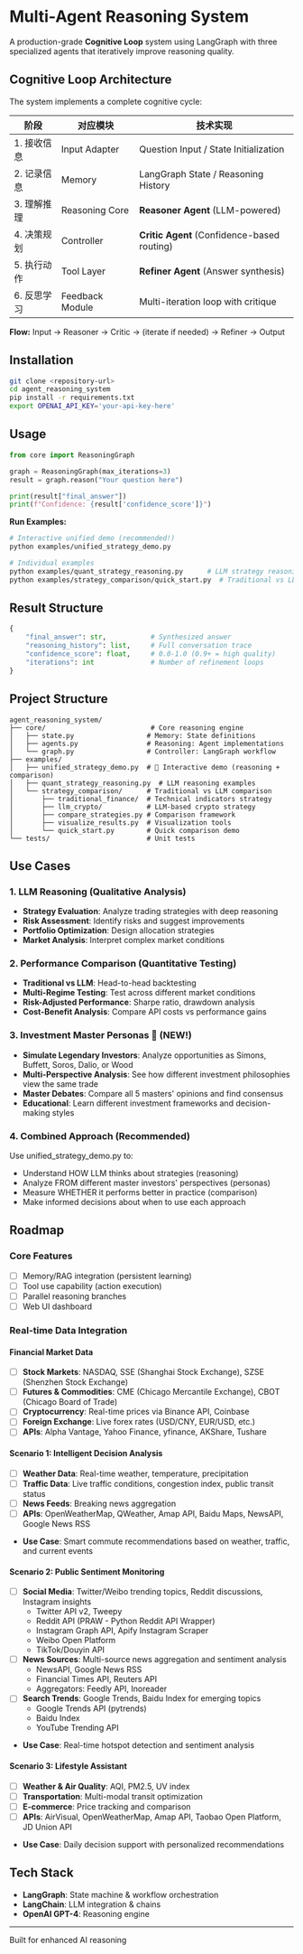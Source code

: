 # Multi-Agent Reasoning System

A production-grade **Cognitive Loop** system using LangGraph with three specialized agents that iteratively improve reasoning quality.

## Cognitive Loop Architecture

The system implements a complete cognitive cycle:

| 阶段 | 对应模块 | 技术实现 |
|------|---------|---------|
| 1. 接收信息 | Input Adapter | Question Input / State Initialization |
| 2. 记录信息 | Memory | LangGraph State / Reasoning History |
| 3. 理解推理 | Reasoning Core | **Reasoner Agent** (LLM-powered) |
| 4. 决策规划 | Controller | **Critic Agent** (Confidence-based routing) |
| 5. 执行动作 | Tool Layer | **Refiner Agent** (Answer synthesis) |
| 6. 反思学习 | Feedback Module | Multi-iteration loop with critique |

**Flow:** Input → Reasoner → Critic → (iterate if needed) → Refiner → Output

## Installation

```bash
git clone <repository-url>
cd agent_reasoning_system
pip install -r requirements.txt
export OPENAI_API_KEY='your-api-key-here'
```

## Usage

```python
from core import ReasoningGraph

graph = ReasoningGraph(max_iterations=3)
result = graph.reason("Your question here")

print(result["final_answer"])
print(f"Confidence: {result['confidence_score']}")
```

**Run Examples:**
```bash
# Interactive unified demo (recommended!)
python examples/unified_strategy_demo.py

# Individual examples
python examples/quant_strategy_reasoning.py      # LLM strategy reasoning
python examples/strategy_comparison/quick_start.py  # Traditional vs LLM comparison
```

## Result Structure

```python
{
    "final_answer": str,           # Synthesized answer
    "reasoning_history": list,     # Full conversation trace
    "confidence_score": float,     # 0.0-1.0 (0.9+ = high quality)
    "iterations": int              # Number of refinement loops
}
```

## Project Structure

```
agent_reasoning_system/
├── core/                          # Core reasoning engine
│   ├── state.py                  # Memory: State definitions
│   ├── agents.py                 # Reasoning: Agent implementations
│   └── graph.py                  # Controller: LangGraph workflow
├── examples/
│   ├── unified_strategy_demo.py  # 🌟 Interactive demo (reasoning + comparison)
│   ├── quant_strategy_reasoning.py  # LLM reasoning examples
│   └── strategy_comparison/      # Traditional vs LLM comparison
│       ├── traditional_finance/  # Technical indicators strategy
│       ├── llm_crypto/           # LLM-based crypto strategy
│       ├── compare_strategies.py # Comparison framework
│       ├── visualize_results.py  # Visualization tools
│       └── quick_start.py        # Quick comparison demo
└── tests/                        # Unit tests
```

## Use Cases

### 1. LLM Reasoning (Qualitative Analysis)
- **Strategy Evaluation**: Analyze trading strategies with deep reasoning
- **Risk Assessment**: Identify risks and suggest improvements
- **Portfolio Optimization**: Design allocation strategies
- **Market Analysis**: Interpret complex market conditions

### 2. Performance Comparison (Quantitative Testing)
- **Traditional vs LLM**: Head-to-head backtesting
- **Multi-Regime Testing**: Test across different market conditions
- **Risk-Adjusted Performance**: Sharpe ratio, drawdown analysis
- **Cost-Benefit Analysis**: Compare API costs vs performance gains

### 3. Investment Master Personas 🎩 (NEW!)
- **Simulate Legendary Investors**: Analyze opportunities as Simons, Buffett, Soros, Dalio, or Wood
- **Multi-Perspective Analysis**: See how different investment philosophies view the same trade
- **Master Debates**: Compare all 5 masters' opinions and find consensus
- **Educational**: Learn different investment frameworks and decision-making styles

### 4. Combined Approach (Recommended)
Use unified_strategy_demo.py to:
- Understand HOW LLM thinks about strategies (reasoning)
- Analyze FROM different master investors' perspectives (personas)
- Measure WHETHER it performs better in practice (comparison)
- Make informed decisions about when to use each approach

## Roadmap

### Core Features
- [ ] Memory/RAG integration (persistent learning)
- [ ] Tool use capability (action execution)
- [ ] Parallel reasoning branches
- [ ] Web UI dashboard

### Real-time Data Integration

#### Financial Market Data
- [ ] **Stock Markets**: NASDAQ, SSE (Shanghai Stock Exchange), SZSE (Shenzhen Stock Exchange)
- [ ] **Futures & Commodities**: CME (Chicago Mercantile Exchange), CBOT (Chicago Board of Trade)
- [ ] **Cryptocurrency**: Real-time prices via Binance API, Coinbase
- [ ] **Foreign Exchange**: Live forex rates (USD/CNY, EUR/USD, etc.)
- [ ] **APIs**: Alpha Vantage, Yahoo Finance, yfinance, AKShare, Tushare

#### Scenario 1: Intelligent Decision Analysis
- [ ] **Weather Data**: Real-time weather, temperature, precipitation
- [ ] **Traffic Data**: Live traffic conditions, congestion index, public transit status
- [ ] **News Feeds**: Breaking news aggregation
- [ ] **APIs**: OpenWeatherMap, QWeather, Amap API, Baidu Maps, NewsAPI, Google News RSS
- **Use Case**: Smart commute recommendations based on weather, traffic, and current events

#### Scenario 2: Public Sentiment Monitoring
- [ ] **Social Media**: Twitter/Weibo trending topics, Reddit discussions, Instagram insights
  - Twitter API v2, Tweepy
  - Reddit API (PRAW - Python Reddit API Wrapper)
  - Instagram Graph API, Apify Instagram Scraper
  - Weibo Open Platform
  - TikTok/Douyin API
- [ ] **News Sources**: Multi-source news aggregation and sentiment analysis
  - NewsAPI, Google News RSS
  - Financial Times API, Reuters API
  - Aggregators: Feedly API, Inoreader
- [ ] **Search Trends**: Google Trends, Baidu Index for emerging topics
  - Google Trends API (pytrends)
  - Baidu Index
  - YouTube Trending API
- **Use Case**: Real-time hotspot detection and sentiment analysis

#### Scenario 3: Lifestyle Assistant
- [ ] **Weather & Air Quality**: AQI, PM2.5, UV index
- [ ] **Transportation**: Multi-modal transit optimization
- [ ] **E-commerce**: Price tracking and comparison
- [ ] **APIs**: AirVisual, OpenWeatherMap, Amap API, Taobao Open Platform, JD Union API
- **Use Case**: Daily decision support with personalized recommendations

## Tech Stack

- **LangGraph**: State machine & workflow orchestration
- **LangChain**: LLM integration & chains
- **OpenAI GPT-4**: Reasoning engine

---

Built for enhanced AI reasoning
